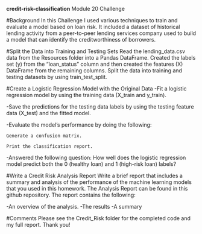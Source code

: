 **credit-risk-classification**
Module 20 Challenge

#Background
    In this Challenge I used various techniques to train and evaluate a model based on loan
risk. It included a dataset of historical lending activity from a peer-to-peer lending services
company used to build a model that can identify the creditworthiness of borrowers.

#Split the Data into Training and Testing Sets
Read the lending_data.csv data from the Resources folder into a Pandas DataFrame.
Created the labels set (y) from the “loan_status” column and then created the features (X)
DataFrame from the remaining columns. Split the data into training and testing datasets by using
train_test_split.

#Create a Logistic Regression Model with the Original Data
-Fit a logistic regression model by using the training data (X_train and y_train).

-Save the predictions for the testing data labels by using the testing feature data (X_test) and the fitted model.

-Evaluate the model’s performance by doing the following:

    Generate a confusion matrix.

    Print the classification report.

-Answered the following question: How well does the logistic regression model predict both the 0 (healthy loan) and 1 (high-risk loan) labels?

#Write a Credit Risk Analysis Report
    Write a brief report that includes a summary and analysis of the performance of the machine
learning models that you used in this homework. The Analysis Report can be found in this github
repository. The report contains the following:

-An overview of the analysis.
-The results
-A summary

#Comments
Please see the Credit_Risk folder for the completed code and my full report. Thank you!
